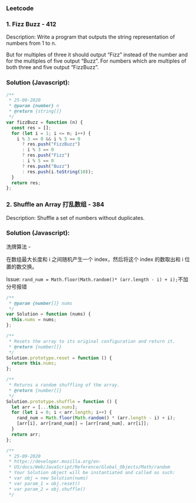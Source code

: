 ### Leetcode

### 1. Fizz Buzz - 412

Description:
Write a program that outputs the string representation of numbers from 1 to n.

But for multiples of three it should output “Fizz” instead of the number and for the multiples of five output “Buzz”. For numbers which are multiples of both three and five output “FizzBuzz”.

### Solution (Javascript):

```js
/**
 * 25-09-2020
 * @param {number} n
 * @return {string[]}
 */
var fizzBuzz = function (n) {
  const res = [];
  for (let i = 1; i <= n; i++) {
    i % 3 == 0 && i % 5 == 0
      ? res.push("FizzBuzz")
      : i % 3 == 0
      ? res.push("Fizz")
      : i % 5 == 0
      ? res.push("Buzz")
      : res.push(i.toString(10));
  }
  return res;
};
```

### 2. Shuffle an Array 打乱数组 - 384

Description: Shuffle a set of numbers without duplicates.

### Solution (Javascript):

洗牌算法 -

在数组最大长度和 i 之间随机产生一个 index，然后将这个 index 的数取出和 i 位置的数交换。

Issue: `rand_num = Math.floor(Math.random()* (arr.length - i) + i);`不加分号报错

```js
/**
 * @param {number[]} nums
 */
var Solution = function (nums) {
  this.nums = nums;
};

/**
 * Resets the array to its original configuration and return it.
 * @return {number[]}
 */
Solution.prototype.reset = function () {
  return this.nums;
};

/**
 * Returns a random shuffling of the array.
 * @return {number[]}
 */
Solution.prototype.shuffle = function () {
  let arr = [...this.nums];
  for (let i = 0; i < arr.length; i++) {
    rand_num = Math.floor(Math.random() * (arr.length - i) + i);
    [arr[i], arr[rand_num]] = [arr[rand_num], arr[i]];
  }
  return arr;
};

/**
 * 25-09-2020
 * https://developer.mozilla.org/en-
 * US/docs/Web/JavaScript/Reference/Global_Objects/Math/random
 * Your Solution object will be instantiated and called as such:
 * var obj = new Solution(nums)
 * var param_1 = obj.reset()
 * var param_2 = obj.shuffle()
 */
```
